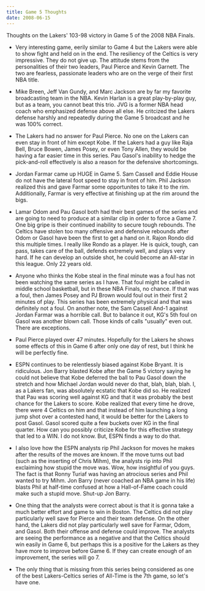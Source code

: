 ```yaml
---
title: Game 5 Thoughts
date: 2008-06-15
---
```


Thoughts on the Lakers' 103-98 victory in Game 5 of the 2008 NBA Finals.

* Very interesting game, eerily similar to Game 4 but the Lakers were able to show fight and held on in the end. The resiliency of the Celtics is very impressive. They do not give up. The attitude stems from the personalities of their two leaders, Paul Pierce and Kevin Garnett. The two are fearless, passionate leaders who are on the verge of their first NBA title.

* Mike Breen, Jeff Van Gundy, and Marc Jackson are by far my favorite broadcasting team in the NBA. Kevin Harlan is a great play-by-play guy, but as a team, you cannot beat this trio. JVG is a former NBA head coach who emphasized defense above all else. He critcized the Lakers defense harshly and repeatedly during the Game 5 broadcast and he was 100% correct.

* The Lakers had no answer for Paul Pierce. No one on the Lakers can even stay in front of him except Kobe. If the Lakers had a guy like Raja Bell, Bruce Bowen, James Posey, or even Tony Allen, they would be having a far easier time in this series. Pau Gasol's inability to hedge the pick-and-roll effectively is also a reason for the defensive shortcomings.

* Jordan Farmar came up HUGE in Game 5. Sam Cassell and Eddie House do not have the lateral foot speed to stay in front of him. Phil Jackson realized this and gave Farmar some opportunites to take it to the rim. Additionally, Farmar is very effective at finishing up at the rim around the bigs.

* Lamar Odom and Pau Gasol both had their best games of the series and are going to need to produce at a similar clip in order to force a Game 7. One big gripe is their continued inability to secure tough rebounds. The Celtics have stolen too many offensive and defensive rebounds after Odom or Gasol have been the first to get a hand on it. Rajon Rondo did this multiple times. I really like Rondo as a player. He is quick, tough, can pass, takes care of the ball, defends extremely well, and plays very hard. If he can develop an outside shot, he could become an All-star in this league. Only 22 years old.

* Anyone who thinks the Kobe steal in the final minute was a foul has not been watching the same series as I have. That foul might be called in middle school basketball, but in these NBA Finals, no chance. If that was a foul, then James Posey and PJ Brown would foul out in their first 2 minutes of play. This series has been extremely physical and that was definitely not a foul. On another note, the Sam Cassell And-1 against Jordan Farmar was a horrible call. But to balance it out, KG's 5th foul on Gasol was another blown call. Those kinds of calls "usually" even out. There are exceptions.

* Paul Pierce played over 47 minutes. Hopefully for the Lakers he shows some effects of this in Game 6 after only one day of rest, but I think he will be perfectly fine.

* ESPN continues to be relentlessly biased against Kobe Bryant. It is ridiculous. Jon Barry blasted Kobe after the Game 5 victory saying he could not believe that Kobe deferred the ball to Pau Gasol down the stretch and how Michael Jordan would never do that, blah, blah, blah. I, as a Lakers fan, was absolutely ecstatic that Kobe did so. He realized that Pau was scoring well against KG and that it was probably the best chance for the Lakers to score. Kobe realized that every time he drove, there were 4 Celtics on him and that instead of him launching a long jump shot over a contested hand, it would be better for the Lakers to post Gasol. Gasol scored quite a few buckets over KG in the final quarter. How can you possibly criticize Kobe for this effective strategy that led to a WIN. I do not know. But, ESPN finds a way to do that.

* I also love how the ESPN analysts rip Phil Jackson for moves he makes after the results of the moves are known. If the move turns out bad (such as the inserting of Chris Mihm), the analysts rip into Phil exclaiming how stupid the move was. Wow, how insightful of you guys. The fact is that Ronny Turiaf was having an atrocious series and Phil wanted to try Mihm. Jon Barry (never coached an NBA game in his life) blasts Phil at half-time confused at how a Hall-of-Fame coach could make such a stupid move. Shut-up Jon Barry.

* One thing that the analysts were correct about is that it is gonna take a much better effort and game to win in Boston. The Celtics did not play particularly well save for Pierce and their team defense. On the other hand, the Lakers did not play particularly well save for Farmar, Odom, and Gasol. Both their offense and defense could improve. The analysts are seeing the performance as a negative and that the Celtics should win easily in Game 6, but perhaps this is a positive for the Lakers as they have more to improve before Game 6. If they can create enough of an improvement, the series will go 7.

* The only thing that is missing from this series being considered as one of the best Lakers-Celtics series of All-Time is the 7th game, so let's have one.